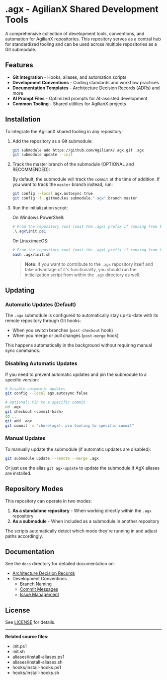# .agx - AgilianX Shared Development Tools

A comprehensive collection of development tools, conventions, and automation for AgilianX repositories. This repository serves as a central hub for standardized tooling and can be used across multiple repositories as a Git submodule.

## Features

- **Git Integration** - Hooks, aliases, and automation scripts
- **Development Conventions** - Coding standards and workflow practices
- **Documentation Templates** - Architecture Decision Records (ADRs) and more
- **AI Prompt Files** - Optimized prompts for AI-assisted development
- **Common Tooling** - Shared utilities for AgilianX projects

## Installation

To integrate the AgilianX shared tooling in any repository:

1. Add the repository as a Git submodule:

    ```bash
    git submodule add https://github.com/AgilianX/.agx.git .agx
    git submodule update --init
    ```

2. Track the master branch of the submodule (OPTIONAL and RECOMMENDED):

    By default, the submodule will track the `commit` at the time of addition. If you want to track the `master` branch instead, run:

    ```bash
    git config --local agx.autosync true
    git config -f .gitmodules submodule.".agx".branch master
    ```

3. Run the initialization script:

   On Windows PowerShell:

     ```powershell
     # From the repository root (omit the .agx\ prefix if running from the .agx repository)
     .\.agx\init.ps1
     ```

   On Linux/macOS:

     ```bash
     # From the repository root (omit the .agx\ prefix if running from the .agx repository)
     bash .agx/init.sh
     ```

     > **Note**: If you want to contribute to the `.agx` repository itself and take advantage of it's functionality, you should run the initialization script from within the `.agx` directory as well.

## Updating

### Automatic Updates (Default)

The `.agx` submodule is configured to automatically stay up-to-date with its remote repository through Git hooks:

- When you switch branches (`post-checkout` hook)
- When you merge or pull changes (`post-merge` hook)

This happens automatically in the background without requiring manual sync commands.

### Disabling Automatic Updates

If you need to prevent automatic updates and pin the submodule to a specific version:

```bash
# Disable automatic updates
git config --local agx.autosync false

# Optional: Pin to a specific commit
cd .agx
git checkout <commit-hash>
cd ..
git add .agx
git commit -m "chore(agx): pin tooling to specific commit"
```

### Manual Updates

To manually update the submodule (if automatic updates are disabled):

```bash
git submodule update --remote --merge .agx
```

Or just use the alias `git agx-update` to update the submodule if AgX aliases are installed.

## Repository Modes

This repository can operate in two modes:

1. **As a standalone repository** - When working directly within the `.agx` repository
2. **As a submodule** - When included as a submodule in another repository

The scripts automatically detect which mode they're running in and adjust paths accordingly.

## Documentation

See the `docs` directory for detailed documentation on:

- [Architecture Decision Records](docs/adr/README.md)
- Development Conventions
  - [Branch Naming](docs/conventions/Branches.md)
  - [Commit Messages](docs/conventions/Commits.md)
  - [Issue Management](docs/conventions/Issues.md)

## License

See [LICENSE](LICENSE) for details.

---

**Related source files:**

- init.ps1
- init.sh
- aliases/install-aliases.ps1
- aliases/install-aliases.sh
- hooks/install-hooks.ps1
- hooks/install-hooks.sh
